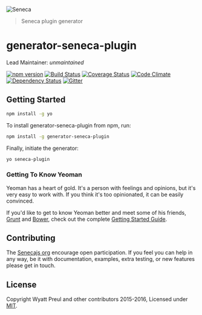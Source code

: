 ![Seneca](http://senecajs.org/files/assets/seneca-logo.png)
> Seneca plugin generator

# generator-seneca-plugin
Lead Maintainer: *unmaintained*

[![npm version][npm-badge]][npm-url]
[![Build Status][travis-badge]][travis-url]
[![Coverage Status][coverage-badge]][coverage-url]
[![Code Climate][codeclimate-badge]][codeclimate-url]
[![Dependency Status][david-badge]][david-url]
[![Gitter][gitter-badge]][gitter-url]

## Getting Started


```bash
npm install -g yo
```

To install generator-seneca-plugin from npm, run:

```bash
npm install -g generator-seneca-plugin
```

Finally, initiate the generator:

```bash
yo seneca-plugin
```

### Getting To Know Yeoman

Yeoman has a heart of gold. It's a person with feelings and opinions, but it's very easy to work with.
 If you think it's too opinionated, it can be easily convinced.

If you'd like to get to know Yeoman better and meet some of his friends,
 [Grunt](http://gruntjs.com) and [Bower](http://bower.io), check out the complete [Getting Started Guide](https://github.com/yeoman/yeoman/wiki/Getting-Started).

## Contributing
The [Senecajs org][] encourage open participation. If you feel you can help in any way, be it with
documentation, examples, extra testing, or new features please get in touch.

## License
Copyright Wyatt Preul and other contributors 2015-2016, Licensed under [MIT][].

[npm-badge]: https://img.shields.io/npm/v/generator-seneca-plugin.svg
[npm-url]: https://npmjs.com/package/generator-seneca-plugin
[travis-badge]: https://api.travis-ci.org/senecajs/generator-seneca-plugin.svg
[travis-url]: https://travis-ci.org/senecajs-attic/generator-seneca-plugin
[codeclimate-badge]: https://codeclimate.com/github/senecajs/generator-seneca-plugin/badges/gpa.svg
[codeclimate-url]: https://codeclimate.com/github/senecajs/generator-seneca-plugin
[coverage-badge]: https://coveralls.io/repos/senecajs/generator-seneca-plugin/badge.svg?branch=master&service=github
[coverage-url]: https://coveralls.io/github/senecajs/generator-seneca-plugin?branch=master
[david-badge]: https://david-dm.org/senecajs/generator-seneca-plugin.svg
[david-url]: https://david-dm.org/senecajs/generator-seneca-plugin
[gitter-badge]: https://badges.gitter.im/Join%20Chat.svg
[gitter-url]: https://gitter.im/senecajs/seneca

[MIT]: ./LICENSE.txt
[Senecajs org]: https://github.com/senecajs/
